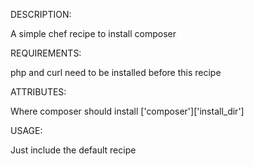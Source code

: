 DESCRIPTION:

A simple chef recipe to install composer

REQUIREMENTS:

php and curl need to be installed before this recipe

ATTRIBUTES:

Where composer should install
['composer']['install_dir'] 

USAGE:

Just include the default recipe

